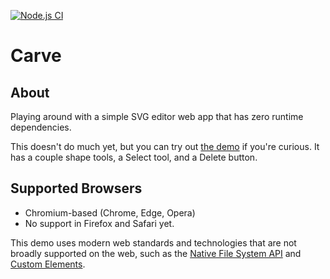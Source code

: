 [![Node.js CI](https://github.com/codedread/kthoom/actions/workflows/node.js.yml/badge.svg)](https://github.com/codedread/kthoom/actions/workflows/node.js.yml)

# Carve

## About

Playing around with a simple SVG editor web app that has zero runtime dependencies.

This doesn't do much yet, but you can try out [the demo](https://codedread.github.io/carve/) if
you're curious. It has a couple shape tools, a Select tool, and a Delete button.

## Supported Browsers

  * Chromium-based (Chrome, Edge, Opera)
  * No support in Firefox and Safari yet.

This demo uses modern web standards and technologies that are not broadly supported on the web,
such as the [Native File System API](https://wicg.github.io/file-system-access/) and
[Custom Elements](https://html.spec.whatwg.org/multipage/custom-elements.html#custom-elements).

